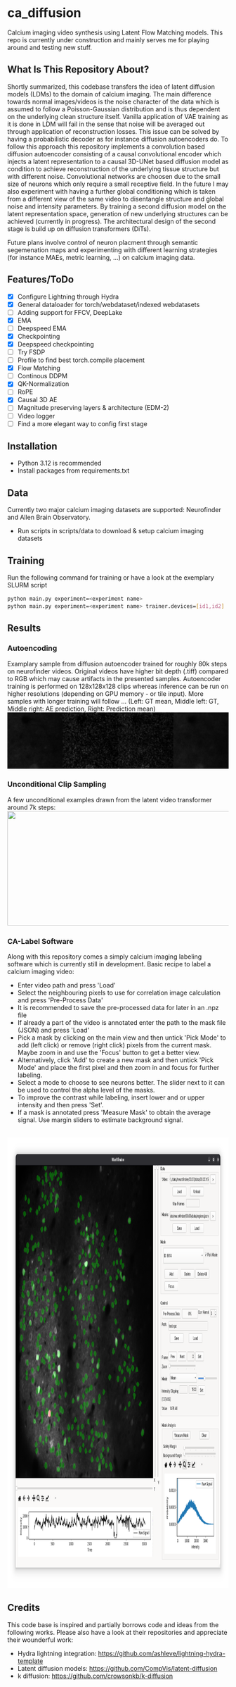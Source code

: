 # ca_diffusion
Calcium imaging video synthesis using Latent Flow Matching models.
This repo is currently under construction and mainly serves me for playing around and testing new stuff.

## What Is This Repository About?
Shortly summarized, this codebase transfers the idea of latent diffusion models (LDMs) to the domain of calcium imaging.
The main difference towards normal images/videos is the noise character of the data which is assumed to follow a Poisson-Gaussian distribution
and is thus dependent on the underlying clean structure itself. 
Vanilla application of VAE training as it is done in LDM will fail in the sense that noise will be averaged out through application of reconstruction losses.
This issue can be solved by having a probabilistic decoder as for instance diffusion autoencoders do.
To follow this approach this repository implements a convolution based diffusion autoencoder consisting of a causal convolutional encoder which injects a latent representation to a
causal 3D-UNet based diffusion model as condition to achieve reconstruction of the underlying tissue structure but with different noise.
Convolutional networks are choosen due to the small size of neurons which only require a small receptive field.
In the future I may also experiment with having a further global conditioning which is taken from a different view of the same video to disentangle structure and global noise and intensity parameters.
By training a second diffusion model on the latent representation space, generation of new underlying structures can be achieved (currently in progress).
The architectural design of the second stage is build up on diffusion transformers (DiTs).

Future plans involve control of neuron placment through semantic segemenation maps and experimenting with different learning strategies (for instance MAEs, metric learning, ...) on calcium imaging data.

## Features/ToDo 
- [x] Configure Lightning through Hydra
- [x] General dataloader for torch/webdataset/indexed webdatasets
- [ ] Adding support for FFCV, DeepLake
- [x] EMA
- [ ] Deepspeed EMA
- [x] Checkpointing 
- [x] Deepspeed checkpointing
- [ ] Try FSDP
- [ ] Profile to find best torch.compile placement
- [x] Flow Matching
- [ ] Continous DDPM
- [x] QK-Normalization
- [ ] RoPE
- [x] Causal 3D AE
- [ ] Magnitude preserving layers & architecture (EDM-2)
- [ ] Video logger
- [ ] Find a more elegant way to config first stage

## Installation
- Python 3.12 is recommended
- Install packages from requirements.txt

## Data
Currently two major calcium imaging datasets are supported: Neurofinder and Allen Brain Observatory.
- Run scripts in scripts/data to download & setup calcium imaging datasets

## Training
Run the following command for training or have a look at the exemplary SLURM script
```sh
python main.py experiment=<experiment name>
python main.py experiment=<experiment name> trainer.devices=[id1,id2]
```

## Results

### Autoencoding
Examplary sample from diffusion autoencoder trained for roughly 80k steps on neurofinder videos. Original videos have higher bit depth (.tiff) compared to RGB which may cause artifacts in the presented samples.
Autoencoder training is performed on 128x128x128 clips whereas inference can be run on higher resolutions (depending on GPU memory - or tile input). More samples with longer training will follow ...
(Left: GT mean, Middle left: GT, Middle right: AE prediction, Right: Prediction mean)
<br>
<img src="media/autoencoding_example.gif" width=512 height=128/>

### Unconditional Clip Sampling
A few unconditional examples drawn from the latent video transformer around 7k steps:
<br>
<img src="media/unconditional_sample.gif" width=776 height=260/>


### CA-Label Software
Along with this repository comes a simply calcium imaging labeling software which is currently still in development.
Basic recipe to label a calcium imaging video:
- Enter video path and press 'Load'
- Select the neighbouring pixels to use for correlation image calculation and press 'Pre-Process Data'
- It is recommended to save the pre-processed data for later in an .npz file
- If already a part of the video is annotated enter the path to the mask file (JSON) and press 'Load'
- Pick a mask by clicking on the main view and then untick 'Pick Mode' to add (left click) or remove (right click) pixels from the current mask. Maybe zoom in and use the 'Focus' button to get a better view.
- Alternatively, click 'Add' to create a new mask and then untick 'Pick Mode' and place the first pixel and then zoom in and focus for further labeling.
- Select a mode to choose to see neurons better. The slider next to it can be used to control the alpha level of the masks.
- To improve the contrast while labeling, insert lower and or upper intensity and then press 'Set'.
- If a mask is annotated press 'Measure Mask' to obtain the average signal. Use margin sliders to estimate background signal.
<br>
<img src="media/ca_label_screenshot.png" width=1024 height=1024/>

## Credits
This code base is inspired and partially borrows code and ideas from the following works. 
Please also have a look at their repositories and appreciate their wounderful work:
 - Hydra lightning integration: https://github.com/ashleve/lightning-hydra-template
 - Latent diffusion models: https://github.com/CompVis/latent-diffusion
 - k diffusion: https://github.com/crowsonkb/k-diffusion
